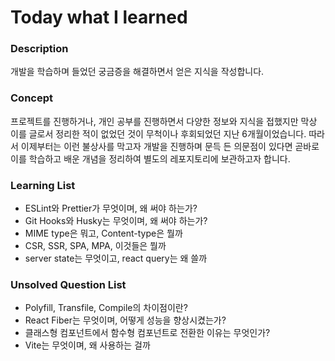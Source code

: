 # Today what I learned

### Description

개발을 학습하며 들었던 궁금증을 해결하면서 얻은 지식을 작성합니다.

### Concept

프로젝트를 진행하거나, 개인 공부를 진행하면서 다양한 정보와 지식을 접했지만
막상 이를 글로서 정리한 적이 없었던 것이 무척이나 후회되었던 지난 6개월이었습니다.
따라서 이제부터는 이런 불상사를 막고자 개발을 진행하며 문득 든 의문점이 있다면
곧바로 이를 학습하고 배운 개념을 정리하여 별도의 레포지토리에 보관하고자 합니다.

### Learning List

-   ESLint와 Prettier가 무엇이며, 왜 써야 하는가?
-   Git Hooks와 Husky는 무엇이며, 왜 써야 하는가?
-   MIME type은 뭐고, Content-type은 뭘까
-   CSR, SSR, SPA, MPA, 이것들은 뭘까
-   server state는 무엇이고, react query는 왜 쓸까

### Unsolved Question List

-   Polyfill, Transfile, Compile의 차이점이란?
-   React Fiber는 무엇이며, 어떻게 성능을 향상시켰는가?
-   클래스형 컴포넌트에서 함수형 컴포넌트로 전환한 이유는 무엇인가?
-   Vite는 무엇이며, 왜 사용하는 걸까
